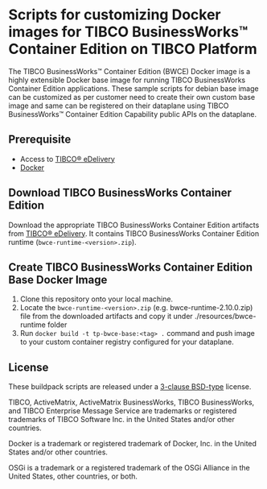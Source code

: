 # Scripts for customizing Docker images for TIBCO BusinessWorks™ Container Edition on TIBCO Platform
The TIBCO BusinessWorks™ Container Edition (BWCE) Docker image is a highly extensible Docker base image for running TIBCO BusinessWorks Container Edition applications. These sample scripts for debian base image can be customized as per customer need to create their own custom base image and same can be registered on their dataplane using TIBCO BusinessWorks™ Container Edition Capability public APIs on the dataplane.

## Prerequisite
  * Access to [TIBCO® eDelivery](https://edelivery.tibco.com)
  * [Docker](https://docs.docker.com/engine/installation/)
    
## Download TIBCO BusinessWorks Container Edition
Download the appropriate TIBCO BusinessWorks Container Edition artifacts from [TIBCO® eDelivery](https://edelivery.tibco.com/storefront/eval/tibco-businessworks-container-edition/prod11654.html). It contains TIBCO BusinessWorks Container Edition runtime (`bwce-runtime-<version>.zip`).
     
## Create TIBCO BusinessWorks Container Edition Base Docker Image
   1. Clone this repository onto your local machine.
   2. Locate the `bwce-runtime-<version>.zip` (e.g. bwce-runtime-2.10.0.zip) file from the downloaded artifacts and copy it under ./resources/bwce-runtime folder
   3. Run `docker build -t tp-bwce-base:<tag> .` command and push image to your custom container registry configured for your dataplane.

## License
These buildpack scripts are released under a [3-clause BSD-type](License.md) license.

TIBCO, ActiveMatrix, ActiveMatrix BusinessWorks, TIBCO BusinessWorks, and TIBCO Enterprise Message Service are trademarks or registered trademarks of TIBCO Software Inc. in the United States and/or other countries.

Docker is a trademark or registered trademark of Docker, Inc. in the United States and/or other countries. 

OSGi is a trademark or a registered trademark of the OSGi Alliance in the United States, other countries, or both.
     

